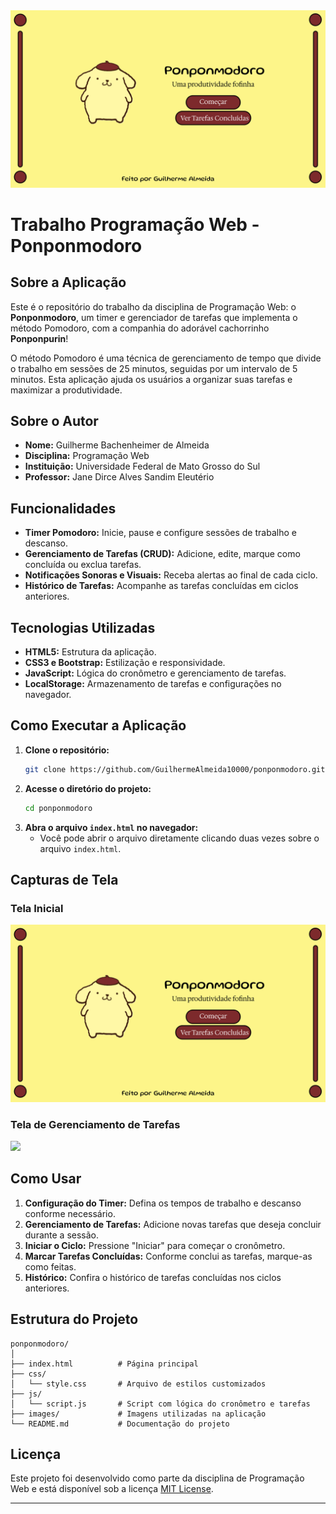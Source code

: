 <img src = "Ponponmodoro (Telas)/Tela Inicial.png">

# Trabalho Programação Web - Ponponmodoro

## Sobre a Aplicação
Este é o repositório do trabalho da disciplina de Programação Web: o **Ponponmodoro**, um timer e gerenciador de tarefas que implementa o método Pomodoro, com a companhia do adorável cachorrinho **Ponponpurin**!

O método Pomodoro é uma técnica de gerenciamento de tempo que divide o trabalho em sessões de 25 minutos, seguidas por um intervalo de 5 minutos. Esta aplicação ajuda os usuários a organizar suas tarefas e maximizar a produtividade.

## Sobre o Autor
- **Nome:** Guilherme Bachenheimer de Almeida
- **Disciplina:** Programação Web
- **Instituição:** Universidade Federal de Mato Grosso do Sul
- **Professor:** Jane Dirce Alves Sandim Eleutério

## Funcionalidades
- **Timer Pomodoro:** Inicie, pause e configure sessões de trabalho e descanso.
- **Gerenciamento de Tarefas (CRUD):** Adicione, edite, marque como concluída ou exclua tarefas.
- **Notificações Sonoras e Visuais:** Receba alertas ao final de cada ciclo.
- **Histórico de Tarefas:** Acompanhe as tarefas concluídas em ciclos anteriores.

## Tecnologias Utilizadas
- **HTML5:** Estrutura da aplicação.
- **CSS3 e Bootstrap:** Estilização e responsividade.
- **JavaScript:** Lógica do cronômetro e gerenciamento de tarefas.
- **LocalStorage:** Armazenamento de tarefas e configurações no navegador.

## Como Executar a Aplicação
1. **Clone o repositório:**
   ```bash
   git clone https://github.com/GuilhermeAlmeida10000/ponponmodoro.git
   ```
2. **Acesse o diretório do projeto:**
   ```bash
   cd ponponmodoro
   ```
3. **Abra o arquivo `index.html` no navegador:**
   - Você pode abrir o arquivo diretamente clicando duas vezes sobre o arquivo `index.html`.

## Capturas de Tela
### Tela Inicial
<img src = "Ponponmodoro (Telas)/Tela Inicial.png">

### Tela de Gerenciamento de Tarefas
<img src = "Ponponmodoro (Telas)/Tela Relógio + Tarefas.png">

## Como Usar
1. **Configuração do Timer:** Defina os tempos de trabalho e descanso conforme necessário.
2. **Gerenciamento de Tarefas:** Adicione novas tarefas que deseja concluir durante a sessão.
3. **Iniciar o Ciclo:** Pressione "Iniciar" para começar o cronômetro.
4. **Marcar Tarefas Concluídas:** Conforme conclui as tarefas, marque-as como feitas.
5. **Histórico:** Confira o histórico de tarefas concluídas nos ciclos anteriores.

## Estrutura do Projeto
```
ponponmodoro/
│
├── index.html          # Página principal
├── css/
│   └── style.css       # Arquivo de estilos customizados
├── js/
│   └── script.js       # Script com lógica do cronômetro e tarefas
├── images/             # Imagens utilizadas na aplicação
└── README.md           # Documentação do projeto
```

## Licença
Este projeto foi desenvolvido como parte da disciplina de Programação Web e está disponível sob a licença [MIT License](LICENSE).

---
